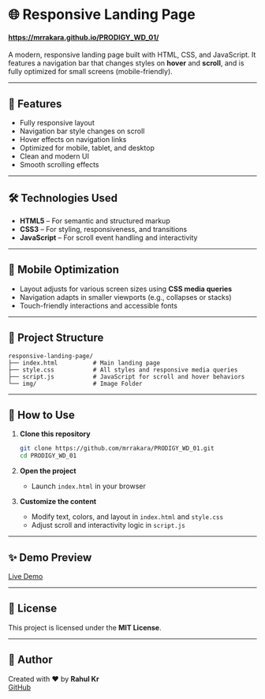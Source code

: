 # 🌐 Responsive Landing Page
#### https://mrrakara.github.io/PRODIGY_WD_01/

A modern, responsive landing page built with HTML, CSS, and JavaScript. It features a navigation bar that changes styles on **hover** and **scroll**, and is fully optimized for small screens (mobile-friendly).

---

## 🚀 Features

- Fully responsive layout
- Navigation bar style changes on scroll
- Hover effects on navigation links
- Optimized for mobile, tablet, and desktop
- Clean and modern UI
- Smooth scrolling effects

---

## 🛠️ Technologies Used

- **HTML5** – For semantic and structured markup
- **CSS3** – For styling, responsiveness, and transitions
- **JavaScript** – For scroll event handling and interactivity

---

## 📱 Mobile Optimization

- Layout adjusts for various screen sizes using **CSS media queries**
- Navigation adapts in smaller viewports (e.g., collapses or stacks)
- Touch-friendly interactions and accessible fonts

---

## 📁 Project Structure

    responsive-landing-page/
    ├── index.html          # Main landing page
    ├── style.css           # All styles and responsive media queries
    ├── script.js           # JavaScript for scroll and hover behaviors
    └── img/                # Image Folder 

---

## 🔧 How to Use

1. **Clone this repository**
   ```bash
   git clone https://github.com/mrrakara/PRODIGY_WD_01.git
   cd PRODIGY_WD_01
   ```

2. **Open the project**
   - Launch `index.html` in your browser

3. **Customize the content**
   - Modify text, colors, and layout in `index.html` and `style.css`
   - Adjust scroll and interactivity logic in `script.js`

---

## ✨ Demo Preview

[Live Demo](https://mrrakara.github.io/PRODIGY_WD_01/)  

---

## 📄 License

This project is licensed under the **MIT License**.

---

## 🙌 Author

Created with ❤️ by **Rahul Kr**  
[GitHub](https://github.com/mrrakara)
